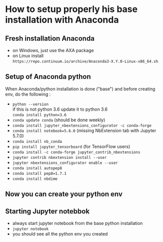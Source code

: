 # How to setup properly his base installation with Anaconda
## Fresh installation Anaconda
- on Windows, just use the AXA package
- on Linux install    
  ```https://repo.continuum.io/archive/Anaconda3-X.Y.0-Linux-x86_64.sh```

## Setup of Anaconda python 
 When Anaconda/python installation is done ("base") and before creating env, do the following :
- ```python --version```  
  if this is not python 3.6 update it to python 3.6  
  ```conda install python=3.6```  
- ```conda update conda``` (should be done weekly)
- ```conda install jupyter_nbextensions_configurator -c conda-forge```
- ```conda install notebook=5.6.0``` (missing NbExtension tab with Jupyter 5.7.0)
- ```conda install nb_conda```
- ```pip install jupyter_tensorboard``` (for TensorFlow users)
- ```conda install -c conda-forge jupyter_contrib_nbextensions```
- ```jupyter contrib nbextension install --user```
- ```jupyter nbextensions_configurator enable --user```
- ```conda install autopep8```
- ```conda install pep8=1.7.1```
- ```conda install nbdime```
## Now you can create your python env

## Starting Jupyter notebbok
- always start jupyter notebook from the base python installation
- ```jupyter notebook```
- you should see all the python env you created

